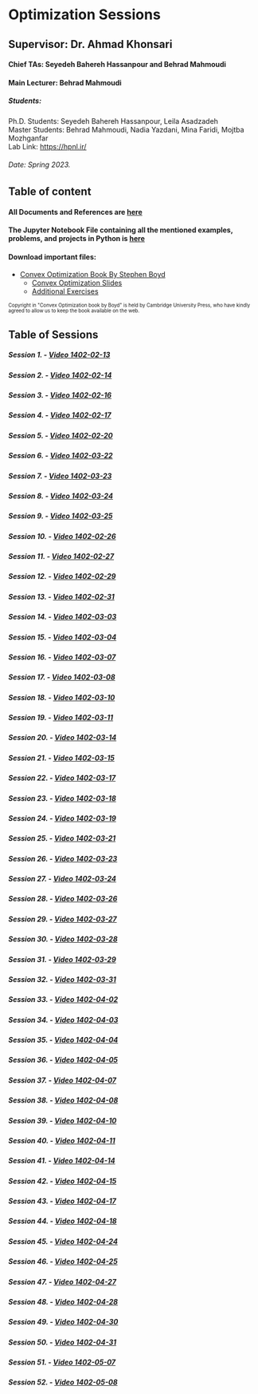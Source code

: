 # Optimization Sessions
## Supervisor: Dr. Ahmad Khonsari 
#### Chief TAs: Seyedeh Bahereh Hassanpour and Behrad Mahmoudi
#### Main Lecturer: Behrad Mahmoudi
##### Students:
Ph.D. Students: Seyedeh Bahereh Hassanpour, Leila Asadzadeh </br>
Master Students: Behrad Mahmoudi, Nadia Yazdani, Mina Faridi, Mojtba Mozhganfar </br>
Lab Link: https://hpnl.ir/
###### Date: Spring 2023.

## Table of content
#### All Documents and References are [here](https://github.com/hpnl/Optimization/tree/main/References_n_Files)
#### The Jupyter Notebook File containing all the mentioned examples, problems, and projects in Python is [here](https://github.com/hpnl/Optimization/tree/main/Codes)

#### Download important files:
* [Convex Optimization Book By Stephen Boyd](https://web.stanford.edu/~boyd/cvxbook/bv_cvxbook.pdf)
  * [Convex Optimization Slides](https://web.stanford.edu/~boyd/cvxbook/bv_cvxslides.pdf)
  * [Additional Exercises](https://github.com/cvxgrp/cvxbook_additional_exercises)
<p><sub><sup>Copyright in "Convex Optimization book by Boyd" is held by Cambridge University Press, who have kindly agreed to allow us to keep the book available on the web.</sub></sup></p>


## Table of Sessions
##### Session 1. - [Video 1402-02-13](https://drive.google.com/drive/folders/1KTBXXi_l4TDVKLc2X91fRVk_N6GPCh9H?usp=drive_link)
##### Session 2. - [Video 1402-02-14](https://drive.google.com/drive/folders/14mqkQg76aKPunhPiB11wgIL-CmeCiK6K?usp=drive_link)
##### Session 3. - [Video 1402-02-16](https://drive.google.com/drive/folders/14LZQH43M45nohHYG0KQj0sXrcwD9ykUQ?usp=drive_link)
##### Session 4. - [Video 1402-02-17](https://drive.google.com/drive/folders/1DVuUqMoyNIwgMC8qzg3g_AyX7brBw4LP?usp=drive_link)
##### Session 5. - [Video 1402-02-20](https://drive.google.com/drive/folders/1TxrUxm7RAscoV8BQZqH5pUc5vx0l92ok?usp=drive_link)
##### Session 6. - [Video 1402-03-22](https://drive.google.com/drive/folders/19pxLHhSaoooJ8qYT2SL6m851hH-22HFB?usp=drive_link)
##### Session 7. - [Video 1402-03-23](https://choosealicense.com/licenses/mit/)
##### Session 8. - [Video 1402-03-24](https://choosealicense.com/licenses/mit/)
##### Session 9. - [Video 1402-03-25](https://choosealicense.com/licenses/mit/)

##### Session 10. - [Video 1402-02-26](https://choosealicense.com/licenses/mit/)
##### Session 11. - [Video 1402-02-27](https://choosealicense.com/licenses/mit/)
##### Session 12. - [Video 1402-02-29](https://choosealicense.com/licenses/mit/)
##### Session 13. - [Video 1402-02-31](https://choosealicense.com/licenses/mit/)
##### Session 14. - [Video 1402-03-03](https://choosealicense.com/licenses/mit/)
##### Session 15. - [Video 1402-03-04](https://choosealicense.com/licenses/mit/)
##### Session 16. - [Video 1402-03-07](https://choosealicense.com/licenses/mit/)
##### Session 17. - [Video 1402-03-08](https://choosealicense.com/licenses/mit/)
##### Session 18. - [Video 1402-03-10](https://choosealicense.com/licenses/mit/)
##### Session 19. - [Video 1402-03-11](https://choosealicense.com/licenses/mit/)
##### Session 20. - [Video 1402-03-14](https://choosealicense.com/licenses/mit/)

##### Session 21. - [Video 1402-03-15](https://choosealicense.com/licenses/mit/)
##### Session 22. - [Video 1402-03-17](https://choosealicense.com/licenses/mit/)
##### Session 23. - [Video 1402-03-18](https://choosealicense.com/licenses/mit/)
##### Session 24. - [Video 1402-03-19](https://choosealicense.com/licenses/mit/)
##### Session 25. - [Video 1402-03-21](https://choosealicense.com/licenses/mit/)
##### Session 26. - [Video 1402-03-23](https://choosealicense.com/licenses/mit/)
##### Session 27. - [Video 1402-03-24](https://choosealicense.com/licenses/mit/)
##### Session 28. - [Video 1402-03-26](https://choosealicense.com/licenses/mit/)
##### Session 29. - [Video 1402-03-27](https://choosealicense.com/licenses/mit/)
##### Session 30. - [Video 1402-03-28](https://choosealicense.com/licenses/mit/)
##### Session 31. - [Video 1402-03-29](https://choosealicense.com/licenses/mit/)
##### Session 32. - [Video 1402-03-31](https://choosealicense.com/licenses/mit/)
##### Session 33. - [Video 1402-04-02](https://choosealicense.com/licenses/mit/)
##### Session 34. - [Video 1402-04-03](https://choosealicense.com/licenses/mit/)
##### Session 35. - [Video 1402-04-04](https://choosealicense.com/licenses/mit/)
##### Session 36. - [Video 1402-04-05](https://choosealicense.com/licenses/mit/)
##### Session 37. - [Video 1402-04-07](https://choosealicense.com/licenses/mit/)
##### Session 38. - [Video 1402-04-08](https://choosealicense.com/licenses/mit/)
##### Session 39. - [Video 1402-04-10](https://choosealicense.com/licenses/mit/)
##### Session 40. - [Video 1402-04-11](https://choosealicense.com/licenses/mit/)

##### Session 41. - [Video 1402-04-14](https://choosealicense.com/licenses/mit/)
##### Session 42. - [Video 1402-04-15](https://choosealicense.com/licenses/mit/)
##### Session 43. - [Video 1402-04-17](https://choosealicense.com/licenses/mit/)
##### Session 44. - [Video 1402-04-18](https://choosealicense.com/licenses/mit/)
##### Session 45. - [Video 1402-04-24](https://choosealicense.com/licenses/mit/)
##### Session 46. - [Video 1402-04-25](https://choosealicense.com/licenses/mit/)
##### Session 47. - [Video 1402-04-27](https://choosealicense.com/licenses/mit/)
##### Session 48. - [Video 1402-04-28](https://choosealicense.com/licenses/mit/)
##### Session 49. - [Video 1402-04-30](https://choosealicense.com/licenses/mit/)
##### Session 50. - [Video 1402-04-31](https://choosealicense.com/licenses/mit/)


##### Session 51. - [Video 1402-05-07](https://choosealicense.com/licenses/mit/)
##### Session 52. - [Video 1402-05-08](https://choosealicense.com/licenses/mit/)
